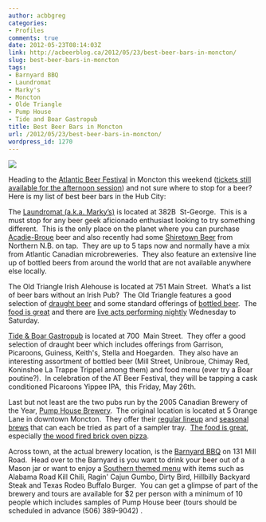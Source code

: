```yaml
---
author: acbbgreg
categories:
- Profiles
comments: true
date: 2012-05-23T08:14:03Z
link: http://acbeerblog.ca/2012/05/23/best-beer-bars-in-moncton/
slug: best-beer-bars-in-moncton
tags:
- Barnyard BBQ
- Laundromat
- Marky's
- Moncton
- Olde Triangle
- Pump House
- Tide and Boar Gastropub
title: Best Beer Bars in Moncton
url: /2012/05/23/best-beer-bars-in-moncton/
wordpress_id: 1270
---
```


[![](http://acbeerblog.ca/wp-content/uploads/2012/05/atlbeerfest1.png)](http://acbeerblog.ca/wp-content/uploads/2012/05/atlbeerfest1.png)




Heading to the [Atlantic Beer Festival](http://www.atlanticbeerfestival.ca/Atlantic_Beer_Festival_New/Home.html) in Moncton this weekend ([tickets still available for the afternoon session](https://tickets.moncton.ca/Online/default.asp?brand=TradeShowsAndExhibits&sessionlanguage=EN)) and not sure where to stop for a beer?  Here is my list of best beer bars in the Hub City:







The [Laundromat (a.k.a. Marky’s)](http://www.facebook.com/groups/2429282830/) is located at 382B  St-George.  This is a must stop for any beer geek aficionado enthusiast looking to try something different.  This is the only place on the planet where you can purchase [Acadie-Broue](http://www.facebook.com/pages/Acadie-Broue/176759632361301) beer and also recently had some [Shiretown Beer](http://shiretownbeer.com/) from Northern N.B. on tap.  They are up to 5 taps now and normally have a mix from Atlantic Canadian microbreweries.  They also feature an extensive line up of bottled beers from around the world that are not available anywhere else locally.







The Old Triangle Irish Alehouse is located at 751 Main Street.  What’s a list of beer bars without an Irish Pub?  The Old Triangle features a good selection of [draught beer](http://www.oldtriangle.com/menu.php?site_id=2&menu_group_id=11) and some standard offerings of [bottled beer](http://www.oldtriangle.com/menu.php?site_id=2&menu_group_id=12).  The [food is great](http://www.oldtriangle.com/menu.php?site_id=2) and there are [live acts performing nightly](http://www.oldtriangle.com/calendar.php?site_id=2) Wednesday to Saturday.







[Tide & Boar Gastropub](http://www.tideandboar.com/) is located at 700  Main Street.  They offer a good selection of draught beer which includes offerings from Garrison, Picaroons, Guiness, Keith's, Stella and Hoegarden.  They also have an interesting assortment of bottled beer (Mill Street, Unibroue, Chimay Red, Koninshoe La Trappe Trippel among them) and food menu (ever try a Boar poutine?).  In celebration of the AT Beer Festival, they will be tapping a cask conditioned Picaroons Yippee IPA,  this Friday, May 26th.







Last but not least are the two pubs run by the 2005 Canadian Brewery of the Year, [Pump House Brewery](http://www.pumphousebrewery.ca/).  The original location is located at 5 Orange Lane in downtown Moncton.  They offer their [regular lineup](http://restaurant.pumphousebrewery.ca/our-beer) and [seasonal brews](http://restaurant.pumphousebrewery.ca/our-beer/seasonal-brews) that can each be tried as part of a sampler tray.  [The food is great](http://restaurant.pumphousebrewery.ca/our-food), especially [the wood fired brick oven pizza](http://restaurant.pumphousebrewery.ca/our-food/thin-crust-pizza).







Across town, at the actual brewery location, is the [Barnyard BBQ](http://barnyardbbq.ca/) on 131 Mill Road.  Head over to the Barnyard is you want to drink your beer out of a Mason jar or want to enjoy a [Southern themed menu](http://barnyardbbq.ca/food) with items such as Alabama Road Kill Chili, Ragin' Cajun Gumbo, Dirty Bird, Hillbilly Backyard Steak and Texas Rodeo Buffalo Burger.  You can get a glimpse of part of the brewery and tours are available for $2 per person with a minimum of 10 people which includes samples of Pump House beer (tours should be scheduled in advance (506) 389-9042) .
